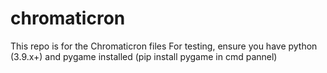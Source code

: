 # chromaticron
This repo is for the Chromaticron files
For testing, ensure you have python (3.9.x+) and pygame installed (pip install pygame in cmd pannel)
